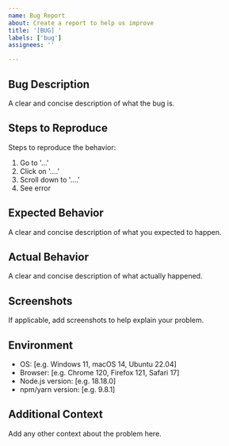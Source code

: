 ```yaml
---
name: Bug Report
about: Create a report to help us improve
title: '[BUG] '
labels: ['bug']
assignees: ''

---
```


## Bug Description
A clear and concise description of what the bug is.

## Steps to Reproduce
Steps to reproduce the behavior:
1. Go to '...'
2. Click on '....'
3. Scroll down to '....'
4. See error

## Expected Behavior
A clear and concise description of what you expected to happen.

## Actual Behavior
A clear and concise description of what actually happened.

## Screenshots
If applicable, add screenshots to help explain your problem.

## Environment
- OS: [e.g. Windows 11, macOS 14, Ubuntu 22.04]
- Browser: [e.g. Chrome 120, Firefox 121, Safari 17]
- Node.js version: [e.g. 18.18.0]
- npm/yarn version: [e.g. 9.8.1]

## Additional Context
Add any other context about the problem here.